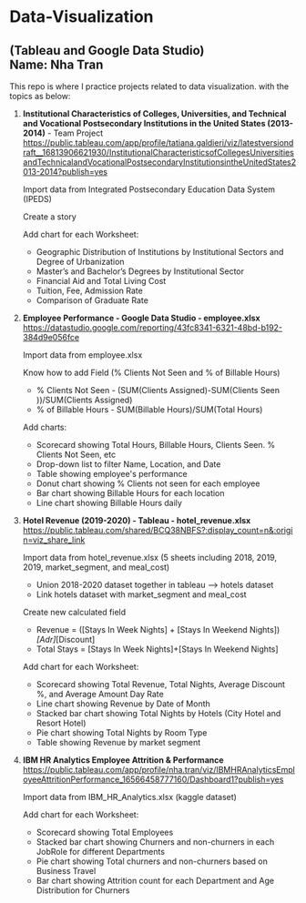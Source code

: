 # Data-Visualization
(Tableau and Google Data Studio)  
**Name: Nha Tran**
---

This repo is where I practice projects related to data visualization. with the topics as below:

1. **Institutional Characteristics of Colleges, Universities, and Technical and Vocational Postsecondary Institutions in the United States (2013-2014)** - Team Project
https://public.tableau.com/app/profile/tatiana.galdieri/viz/latestversiondraft__16813906621930/InstitutionalCharacteristicsofCollegesUniversitiesandTechnicalandVocationalPostsecondaryInstitutionsintheUnitedStates2013-2014?publish=yes
   
   Import data from Integrated Postsecondary Education Data System (IPEDS) 
	
   Create a story
  
   Add chart for each Worksheet:
   
	- Geographic Distribution of Institutions by Institutional Sectors and Degree of Urbanization
	- Master’s and Bachelor’s Degrees by Institutional Sector
	- Financial Aid and Total Living Cost
	- Tuition, Fee, Admission Rate
	- Comparison of Graduate Rate
	
	
2. **Employee Performance - Google Data Studio - employee.xlsx**
https://datastudio.google.com/reporting/43fc8341-6321-48bd-b192-384d9e056fce

   Import data from employee.xlsx

   Know how to add Field (% Clients Not Seen and % of Billable Hours)

	- % Clients Not Seen - (SUM(Clients Assigned)-SUM(Clients Seen ))/SUM(Clients Assigned)
	- % of Billable Hours - SUM(Billable Hours)/SUM(Total Hours)

   Add charts:

	- Scorecard showing Total Hours, Billable Hours, Clients Seen. % Clients Not Seen, etc
	- Drop-down list to filter Name, Location, and Date
	- Table showing employee's performance
	- Donut chart showing % Clients not seen for each employee
	- Bar chart showing Billable Hours for each location
	- Line chart showing Billable Hours daily
3. **Hotel Revenue (2019-2020) - Tableau - hotel_revenue.xlsx**
https://public.tableau.com/shared/BCQ38NBFS?:display_count=n&:origin=viz_share_link

   Import data from hotel_revenue.xlsx (5 sheets including 2018, 2019, 2019, market_segment, and meal_cost)

	- Union 2018-2020 dataset together in tableau --> hotels dataset
	- Link hotels dataset with market_segment and meal_cost 
	
   Create new calculated field

	- Revenue = ([Stays In Week Nights] + [Stays In Weekend Nights])*[Adr]*[Discount]
	- Total Stays = [Stays In Week Nights]+[Stays In Weekend Nights]
  
   Add chart for each Worksheet:

	- Scorecard showing Total Revenue, Total Nights, Average Discount %, and Average Amount Day Rate
	- Line chart showing Revenue by Date of Month
	- Stacked bar chart showing  Total Nights by Hotels (City Hotel and Resort Hotel)
	- Pie chart showing Total Nights by Room Type 
	- Table showing Revenue by market segment 


4. **IBM HR Analytics Employee Attrition & Performance**
https://public.tableau.com/app/profile/nha.tran/viz/IBMHRAnalyticsEmployeeAttritionPerformance_16566458777160/Dashboard1?publish=yes

   Import data from IBM_HR_Analytics.xlsx (kaggle dataset)
  
   Add chart for each Worksheet:

	- Scorecard showing Total Employees
	- Stacked bar chart showing Churners and non-churners in each JobRole for different Departments
	- Pie chart showing Total churners and non-churners based on Business Travel
	- Bar chart showing Attrition count for each Department and Age Distribution for Churners
